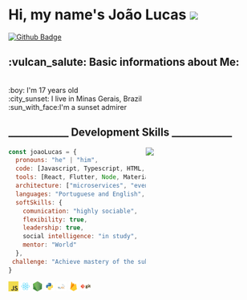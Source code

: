 # Hi, my name's João Lucas <img src="https://media.giphy.com/media/hvRJCLFzcasrR4ia7z/giphy.gif" width="25px">
[![Github Badge](https://img.shields.io/badge/-Github-000?style=flat-square&logo=Github&logoColor=white&link=https://github.com/jolucas245)](https://github.com/jolucas245)

<h2>:vulcan_salute: Basic informations about Me:</h2> </br>
:boy: I'm 17 years old </br>
:city_sunset: I live in Minas Gerais, Brazil </br>
:sun_with_face:I'm a sunset admirer

<h2>____________ Development Skills ____________</h2> <img src="https://user-images.githubusercontent.com/65248543/123959845-01435600-d985-11eb-9bb1-034e2ed018ee.gif" align="right" width="230">

```javascript
const joaoLucas = {
  pronouns: "he" | "him",
  code: [Javascript, Typescript, HTML, CSS, Dart, Python3, SQL],
  tools: [React, Flutter, Node, Material, Styled-Components, Next.js, Firebase, ParseServer, SaSS],
  architecture: ["microservices", "event-driven", "design system pattern"],
  languages: "Portuguese and English",
  softSkills: {
    comunication: "highly sociable",
    flexibility: true,
    leadership: true,
    social intelligence: "in study",
    mentor: "World"
  },
 challenge: "Achieve mastery of the subjects mentioned in the shortest possible time. Currently studying sociability!"
}
```
<code><img height="20" src="https://raw.githubusercontent.com/github/explore/80688e429a7d4ef2fca1e82350fe8e3517d3494d/topics/javascript/javascript.png"></code>
<code><img height="20" src="https://raw.githubusercontent.com/github/explore/80688e429a7d4ef2fca1e82350fe8e3517d3494d/topics/react/react.png"></code>
<code><img height="20" src="https://raw.githubusercontent.com/github/explore/80688e429a7d4ef2fca1e82350fe8e3517d3494d/topics/nodejs/nodejs.png"></code>
<code><img height="20" src="https://raw.githubusercontent.com/github/explore/80688e429a7d4ef2fca1e82350fe8e3517d3494d/topics/python/python.png"></code>
<code><img height="20" src="https://raw.githubusercontent.com/github/explore/80688e429a7d4ef2fca1e82350fe8e3517d3494d/topics/mysql/mysql.png"></code>
<code><img height="20" src="https://raw.githubusercontent.com/github/explore/80688e429a7d4ef2fca1e82350fe8e3517d3494d/topics/firebase/firebase.png"></code>
<code><img height="20" src="https://raw.githubusercontent.com/github/explore/80688e429a7d4ef2fca1e82350fe8e3517d3494d/topics/git/git.png"></code>

